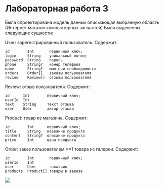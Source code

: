 # Лабораторная работа 3
Была спроектирована модель данных описыающая выбранную область (Интернет магазин компьютерных запчастей) Были выделенны следующие сущности:

User: зарегестрированный пользователь. Содержит:
```
id        Int       первичный ключ;
login     String    уникальный логин;
password  String    пароль
phone     String?   номер телефона
name      String?   имя при необходимости
orders    Order[]   заказы пользователя
review    Review[]  отзывы пользователя
```
Review: отзыв пользователя. Содержит:
```
id      Int        первичный ключ;
userId  Int        
text    String     текст отзыва
user    User       автор отзыва
```
Product: товар из магазина. Содержит:
```
id        Int      первичный ключ;
title     String   название продукта
content   String?  описание продукта
price     Int      цена продукта
```
Order: заказ пользователем >=1 товара из галереи. Содержит:
```
id        Int       первичный ключ;
userId    Int       
user      User      заказчик
products  Product[] товары в заказе
```
![](/_prisma_migrations.png)